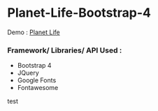 # Planet-Life-Bootstrap-4

<p> Demo : <a href="https://yashwantlodhi.com/planet-life/" target="_blank">Planet Life</a> </p>

<h3>Framework/ Libraries/ API Used :</h3>
<ul>
  <li>Bootstrap 4</li>
  <li>JQuery</li>
  <li>Google Fonts</li>
  <li>Fontawesome</li>
</ul>

test
